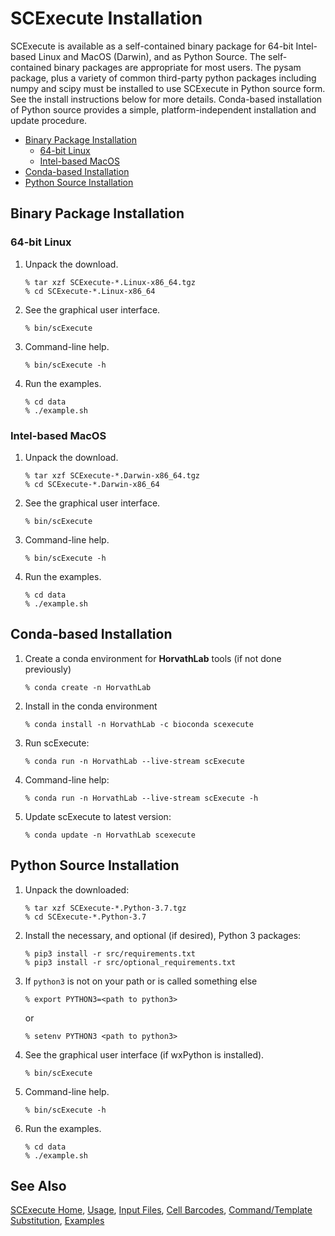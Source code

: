 
# SCExecute Installation #

SCExecute is available as a self-contained binary package for 64-bit Intel-based Linux and MacOS (Darwin), and as Python Source. The self-contained binary packages are appropriate for most users. The pysam package, plus a variety of common third-party python packages including numpy and scipy must be installed to use SCExecute in Python source form. See the install instructions below for more details.  Conda-based installation of Python source provides a simple, platform-independent installation and update procedure. 

* [Binary Package Installation](#binary-package-installation)
  * [64-bit Linux](#64-bit-linux)
  * [Intel-based MacOS](#intel-based-macos)
* [Conda-based Installation](#conda-based-installation)
* [Python Source Installation](#python-source-installation)

## Binary Package Installation ##

### 64-bit Linux ###
1. Unpack the download.
    ```
    % tar xzf SCExecute-*.Linux-x86_64.tgz
    % cd SCExecute-*.Linux-x86_64
    ```
2. See the graphical user interface.
    ```
    % bin/scExecute
    ```
3. Command-line help.
    ```
    % bin/scExecute -h
    ```
4. Run the examples.
    ```
    % cd data
    % ./example.sh
    ```
### Intel-based MacOS ###
1. Unpack the download.
    ```
    % tar xzf SCExecute-*.Darwin-x86_64.tgz
    % cd SCExecute-*.Darwin-x86_64
    ```
2. See the graphical user interface.
    ```
    % bin/scExecute
    ```
3. Command-line help.
    ```
    % bin/scExecute -h
    ```
4. Run the examples.
    ```
    % cd data
    % ./example.sh
    ```

## Conda-based Installation ##

1. Create a conda environment for **HorvathLab** tools (if not done previously)
    ```
    % conda create -n HorvathLab
    ```
2. Install in the conda environment
    ```
    % conda install -n HorvathLab -c bioconda scexecute
    ```
3. Run scExecute:
    ```
    % conda run -n HorvathLab --live-stream scExecute
    ```
4. Command-line help:
    ```
    % conda run -n HorvathLab --live-stream scExecute -h
    ```
5. Update scExecute to latest version:
    ```
    % conda update -n HorvathLab scexecute
    ```

## Python Source Installation ##

1. Unpack the downloaded:
    ```
    % tar xzf SCExecute-*.Python-3.7.tgz
    % cd SCExecute-*.Python-3.7
    ```
2. Install the necessary, and optional (if desired), Python 3 packages:
    ```
    % pip3 install -r src/requirements.txt 
    % pip3 install -r src/optional_requirements.txt
    ```
3. If `python3` is not on your path or is called something else
    ```
    % export PYTHON3=<path to python3>
    ```
    or
    ```
    % setenv PYTHON3 <path to python3>
    ```
4. See the graphical user interface (if wxPython is installed).
    ```
    % bin/scExecute
    ```
5. Command-line help.
    ```
    % bin/scExecute -h
    ```
6. Run the examples.
    ```
    % cd data
    % ./example.sh
    ```

## See Also

[SCExecute Home](..), [Usage](Usage.md), [Input Files](InputFiles.md), [Cell Barcodes](Barcodes.md), [Command/Template Substitution](CommandSubst.md), [Examples](Examples.md)
